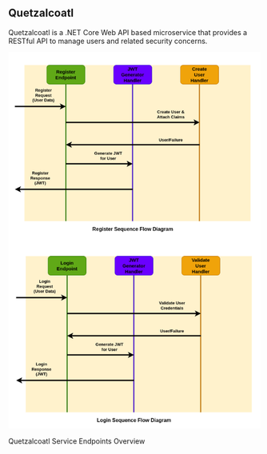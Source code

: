 ## Quetzalcoatl
Quetzalcoatl is a .NET Core Web API based microservice that provides a RESTful API to manage users and related security concerns.

![](../assets/Quetzalcoatl-Architecture.png)

Quetzalcoatl Service Endpoints Overview